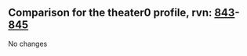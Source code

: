 ## Comparison for the theater0 profile, rvn: [843](https://github.com/PRO100KatYT/FortniteProfileRevisions/tree/main/profiles/theater0/843%20theater0.json)-[845](https://github.com/PRO100KatYT/FortniteProfileRevisions/tree/main/profiles/theater0/845%20theater0.json)

No changes
